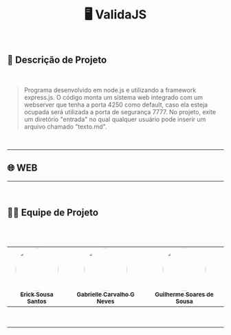 <div align=center>
    <h1>🖥️ ValidaJS</h1>
</div>

<br>

## 📑 Descrição de Projeto 

<br>

> Programa desenvolvido em node.js e utilizando a framework express.js. O código monta um sistema web integrado com um webserver que tenha a porta 4250 como default, caso ela esteja ocupada será utilizada a porta de segurança 7777. No projeto, exite um diretório "entrada" no qual qualquer usuário pode inserir um arquivo chamado "texto.md".

<br>

---

## 🌐 WEB

<div align='center'>

</div>

---

<br>

## 👩‍💻 Equipe de Projeto

<br>
<br>

<div align='center'>
    <table>
        <tr>
            <td align="center"><a href="https://github.com/ericksantos12"><img style="border-radius: 50%;" src="https://avatars.githubusercontent.com/u/16109127?v=4" width="100px;" alt=""/><br /><sub><b>Erick Sousa Santos</b></sub></td>
            <td align="center"><a href="https://github.com/GabrielleCGNeves"><img style="border-radius: 50%;" src="https://avatars.githubusercontent.com/u/88461057?s=400&u=d148cb506637e2afcd620fdda3a1ff4998ff9dde&v=4" width="100px;" alt=""/><br /><sub><b>Gabrielle Carvalho G Neves</b></sub></td>
            <td align="center"><a href="https://github.com/Guilherme-Soares-Sousa2"><img style="border-radius: 50%;" src="https://avatars.githubusercontent.com/u/100250394?v=4" width="100px;" alt=""/><br /><sub><b>Guilherme Soares de Sousa</b></sub></td>
        </tr>
    </table>
<div>
<br>

---
